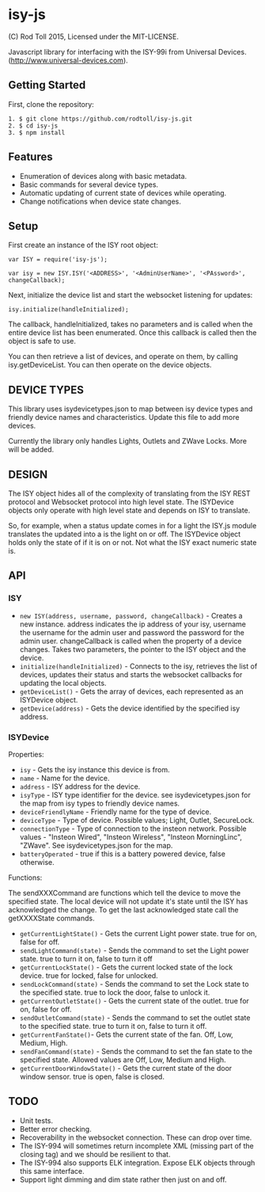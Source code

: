 isy-js
======
(C) Rod Toll 2015, Licensed under the MIT-LICENSE.

Javascript library for interfacing with the ISY-99i from Universal Devices. (http://www.universal-devices.com).

Getting Started
---------------

First, clone the repository:

```
1. $ git clone https://github.com/rodtoll/isy-js.git
2. $ cd isy-js
3. $ npm install
```

Features
--------

* Enumeration of devices along with basic metadata.
* Basic commands for several device types.
* Automatic updating of current state of devices while operating.
* Change notifications when device state changes.

Setup
-----

First create an instance of the ISY root object:

```
var ISY = require('isy-js');

var isy = new ISY.ISY('<ADDRESS>', '<AdminUserName>', '<PAssword>', changeCallback);
```

Next, initialize the device list and start the websocket listening for updates:

```
isy.initialize(handleInitialized);
```

The callback, handleInitialized, takes no parameters and is called when the entire device list has been enumerated. Once this callback is called then the object is safe to use.

You can then retrieve a list of devices, and operate on them, by calling isy.getDeviceList. You can then operate on the device objects.

DEVICE TYPES
------------

This library uses isydevicetypes.json to map between isy device types and friendly device names and characteristics. Update this file to add more devices.

Currently the library only handles Lights, Outlets and ZWave Locks. More will be added. 

DESIGN
------

The ISY object hides all of the complexity of translating from the ISY REST protocol and Websocket protocol into high level state. The ISYDevice objects only operate with high level state and depends on ISY to translate.

So, for example, when a status update comes in for a light the ISY.js module translates the updated into a is the light on or off. The ISYDevice object holds only the state of if it is on or not. Not what the ISY exact numeric state is.

API
---

### ISY

* `new ISY(address, username, password, changeCallback)` - Creates a new instance. address indicates the ip address of your isy, username the username for the admin user and password the password for the admin user. changeCallback is called when the property of a device changes. Takes two parameters, the pointer to the ISY object and the device.
* `initialize(handleInitialized)` - Connects to the isy, retrieves the list of devices, updates their status and starts the websocket callbacks for updating the local objects.
* `getDeviceList()` - Gets the array of devices, each represented as an ISYDevice object.
* `getDevice(address)` - Gets the device identified by the specified isy address.

### ISYDevice

Properties:

* `isy` - Gets the isy instance this device is from.
* `name` - Name for the device.
* `address` - ISY address for the device.
* `isyType` - ISY type identifier for the device. see isydevicetypes.json for the map from isy types to friendly device names.
* `deviceFriendlyName` - Friendly name for the type of device.
* `deviceType` - Type of device. Possible values; Light, Outlet, SecureLock.
* `connectionType` - Type of connection to the insteon network. Possible values - "Insteon Wired", "Insteon Wireless", "Insteon MorningLinc", "ZWave". See isydevicetypes.json for the map.
* `batteryOperated` - true if this is a battery powered device, false otherwise.

Functions:

The sendXXXCommand are functions which tell the device to move the specified state. The local device will not update it's state until the ISY has acknowledged the change. To get the last acknowledged state call the getXXXXState commands.

* `getCurrentLightState()` - Gets the current Light power state. true for on, false for off.
* `sendLightCommand(state)` - Sends the command to set the Light power state. true to turn it on, false to turn it off
* `getCurrentLockState()` - Gets the current locked state of the lock device. true for locked, false for unlocked.
* `sendLockCommand(state)` - Sends the command to set the Lock state to the specified state. true to lock the door, false to unlock it.
* `getCurrentOutletState()` - Gets the current state of the outlet. true for on, false for off.
* `sendOutletCommand(state)` - Sends the command to set the outlet state to the specified state. true to turn it on, false to turn it off. 
* `getCurrentFanState()`- Gets the current state of the fan. Off, Low, Medium, High.
* `sendFanCommand(state)` - Sends the command to set the fan state to the specified state. Allowed values are Off, Low, Medium and High.
* `getCurrentDoorWindowState()` - Gets the current state of the door window sensor. true is open, false is closed. 

TODO
----

* Unit tests.
* Better error checking.
* Recoverability in the websocket connection. These can drop over time.
* The ISY-994 will sometimes return incomplete XML (missing part of the closing tag) and we should be resilient to that.
* The ISY-994 also supports ELK integration. Expose ELK objects through this same interface.
* Support light dimming and dim state rather then just on and off.